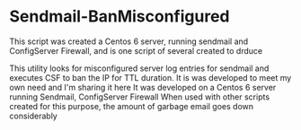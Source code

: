 # Sendmail-BanMisconfigured

This script was created a Centos 6 server, running sendmail and ConfigServer Firewall, and is one script of several created to drduce 


This utility looks for misconfigured server log entries for sendmail and executes CSF to ban the IP for TTL duration.
It is was developed to meet my own need and I'm sharing it here
It was developed on a Centos 6 server running Sendmail, ConfigServer Firewall
When used with other scripts created for this purpose, the amount of garbage email goes down considerably
